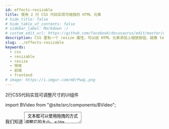 ```yaml
---
id: effects-resizable
title: 使用 2 行 CSS 代码实现可缩放的 HTML 元素
# hide_title: false
# hide_table_of_contents: false
# sidebar_label: Markdown :)
# custom_edit_url: https://github.com/facebook/docusaurus/edit/master/docs/api-doc-markdown.md
description: CSS 里有一个 resize 属性，可以给 HTML 元素添加上缩放按钮，就像 textarea 元素的一样。不过它只能给块级元素，例如 div 添加，并且需要把元素的 overflow 属性设置为 auto、hidden 或 scroll 其中的一种。resize 常用的属性值有 horizontal、vertical 和 both 三种属性，分别控制是否可以水平缩放、垂直缩放或同时缩放。
slug: ../effects-resizable
keywords:
  - css
  - resizable
  - resize
  - 特效
  - 前端
  - frontend
# image: https://i.imgur.com/mErPwqL.png
---
```


2行CSS代码实现可调整尺寸的UI组件

import BVideo from "@site/src/components/BVideo";

<BVideo src="//player.bilibili.com/player.html?aid=971114084&bvid=BV1Hp4y1x7tN&cid=279797633&page=1" bsrc="https://www.bilibili.com/video/BV1Hp4y1x7tN/"/>

我们知道 <textarea /> 文本框可以使用拖拽的方式调整它的大小。

那么可不可以给其它元素也设置成可调整尺寸的呢？

答案是不能....才怪。CSS 里有一个 resize 属性，可以给 HTML 元素添加上缩放按钮，就像 textarea 元素的一样。不过它只能给块级元素，例如 div 添加，并且需要把元素的 overflow 属性设置为 auto、hidden 或 scroll 其中的一种。resize 常用的属性值有 horizontal、vertical 和 both 三种属性，分别控制是否可以水平缩放、垂直缩放或同时缩放。

如果是 svg 或图片，那么可以把它们放到 div 容器中，并占满容器的 100%，然后通过把容器设置为可缩放的之后，里边的图片也就可以随之调整尺寸了。

resize 属性支持 chrome、edge、safari 等主流浏览器，不支持 IE。

好了，这个就是如何实现可调整尺寸的 UI 组件，你学会了吗？有帮助请三连，想优雅的学前端，请关注文涛前端工程师，感谢观看！